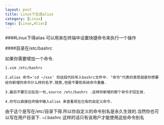 ```yaml
---
layout: post
title: Linux下生成alias
category: [Linux]
tags: [Linux,Alias]
---
```


####Linux下得alias 可以用来在终端中设置快捷命令来执行一个操作

####目录在/etc/bashrc

如果你需要增加一个命令.

	1.vim /etc/bashrc

	2.alias 命令='cd ~/xxx' 将这段代码写入bashrc文件中. "命令"代表的意思就是你想要给你新增的命令什么样的名字.随意,但是不要和系统命令重叠.

	3.最后不要忘记在加一句,source /etc/bashrc .这样你新增的那个命令才回生效.

	4.你可以直接在终端中输入alias 来查看现在已有的自定义命令.

由于这个是写在/etc/目录下得.所以你自定义的命令别名是永久生效的.当然你也可以写在用户目录下. ~/.bashrc 这样的话只有该用户才能使用这些命令别名